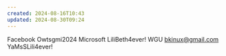 ```yaml
---
created: 2024-08-16T10:43
updated: 2024-08-30T09:24
---
```

Facebook Owtsgmi2024
Microsoft LiliBeth4ever!
WGU bkinux@gmail.com YaMsSLili4ever!
